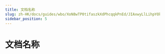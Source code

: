 ```yaml
---
title: 文档名称
slug: zh-HK/docs/guides/wbo/XoN8wTP0tifaszkXdPhcqqkPnEd/JIAxwyLlLihpYOkiTKHcFZz8neg
sidebar_position: 5
---
```



# 文档名称

